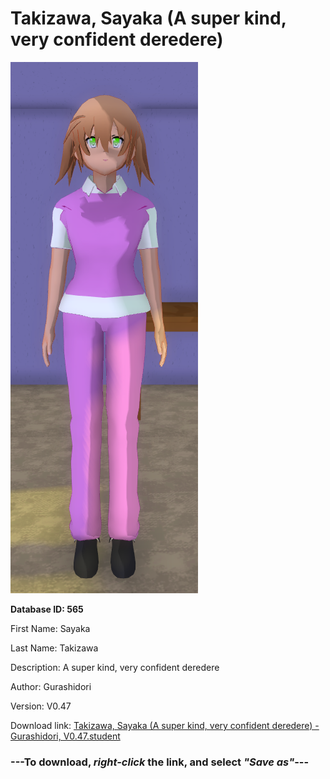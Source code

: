 # Takizawa, Sayaka (A super kind, very confident deredere)

<img src="https://raw.githubusercontent.com/Arbiter1223/Daigaku-Gurashi-Custom-Students/master/Students/Files/Takizawa%2C%20Sayaka%20(A%20super%20kind%2C%20very%20confident%20deredere).png" title="Takizawa, Sayaka (A super kind, very confident deredere) - Gurashidori, V0.47">

**Database ID: 565**

First Name: Sayaka

Last Name: Takizawa

Description: A super kind, very confident deredere

Author: Gurashidori

Version: V0.47

Download link: <a href="https://raw.githubusercontent.com/Arbiter1223/Daigaku-Gurashi-Custom-Students/master/Students/Files/Takizawa%2C%20Sayaka%20(A%20super%20kind%2C%20very%20confident%20deredere)%20-%20Gurashidori%2C%20V0.47.student">Takizawa, Sayaka (A super kind, very confident deredere) - Gurashidori, V0.47.student</a>

### ---**To download, _right-click_ the link, and select _"Save as"_**---
